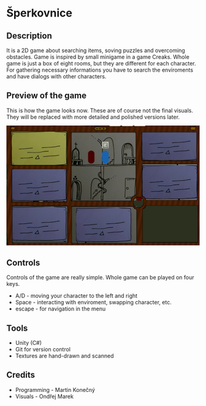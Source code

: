 # Šperkovnice
## Description
It is a 2D game about searching items, soving puzzles and overcoming obstacles. Game is inspired by small minigame in a game Creaks. Whole game is just a box of eight rooms, but they are different for each character. For gathering necessary informations you have to search the enviroments and have dialogs with other characters.
## Preview of the game
This is how the game looks now. These are of course not the final visuals. They will be replaced with more detailed and polished versions later.

![alt text](images/screenshot.png)

## Controls
Controls of the game are really simple. Whole game can be played on four keys. 
- A/D - moving your character to the left and right
- Space - interacting with enviroment, swapping character, etc.
- escape - for navigation in the menu

## Tools
- Unity (C#)
- Git for version control
- Textures are hand-drawn and scanned

## Credits
- Programming - Martin Konečný
- Visuals - Ondřej Marek